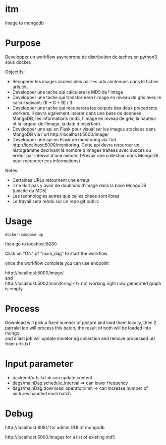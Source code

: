 # itm

Image to mongodb

# Purpose 

Developper un workflow asynchrone de distribution de taches en python3 sous docker.

Objectifs:
- Recuperer les images accessibles par les urls contenues dans le fichier urls.txt.
- Developper une tache qui calculera la MD5 de l'image
- Developper une tache qui transformera l'image en niveau de gris avec le calcul suivant: (R + G + B) / 3
- Developper une tache qui recuperera les outputs des deux precedents workers. Il devra egalement inserer dans une base
de donnees MongoDB, les informations (md5, l'image en niveau de gris, la hauteur et la largeur de l'image, la date d'insertion).
- Developper une api en Flask pour visualiser les images stockees dans MongoDB via l'url http://localhost:5000/image/<MD5>
- Developper une api en Flask de monitoring via l'url http://localhost:5000/monitoring. Cette api devra retourner un
histogramme decrivant le nombre d'images traitees avec succes ou erreur par interval d'une minute. (Prevoir une collection dans MongoDB pour recuperer ces informations)


Notes:
- Certaines URLs retournent une erreur
- Il ne doit pas y avoir de doublons d'image dans la base MongoDB (unicite du MD5)
- Les technologies autres que celles citees sont libres
- Le travail sera rendu sur un repo git public

# Usage

`docker-compose up`

then go to locahost:8080

Click on "ON" of "main_dag" to start the workflow

once the workflow complete you can use endpoint

http://localhost:5000/image/<MD5>  
and  
http://localhost:5000/monitoring <!> not working right now generated graph is empty

# Process

Download will pick a fixed number of picture and load them locally, then 2 parralel job will process this batch, the result of both will be loaded into mongo  
and a last job will update monitoring collection and remove processed url from urls.txt

# Input parameter

* backend/urls.txt => can update content
* dags/mainDag.schedule_interval => can lower frequency
* dags/mainDag.download_operator:limit => can increase number of pictures handled each batch

# Debug

http://localhost:8081/ for admin GUI of mongodb

http://localhost:5000/images for a list of existing md5
